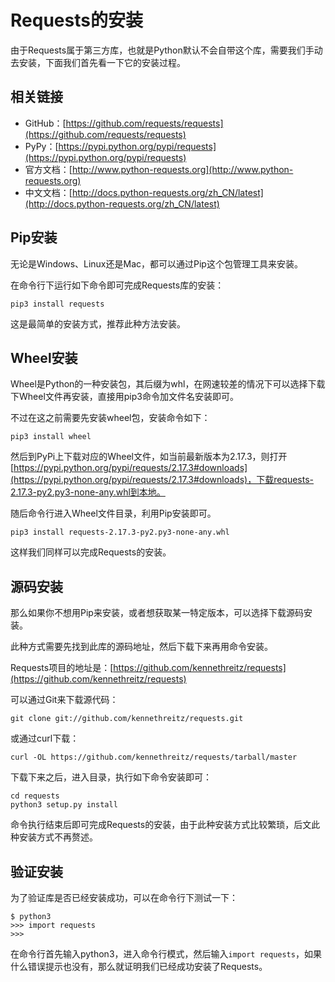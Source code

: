 # Requests的安装

由于Requests属于第三方库，也就是Python默认不会自带这个库，需要我们手动去安装，下面我们首先看一下它的安装过程。

## 相关链接

* GitHub：[https://github.com/requests/requests](https://github.com/requests/requests)
* PyPy：[https://pypi.python.org/pypi/requests](https://pypi.python.org/pypi/requests)
* 官方文档：[http://www.python-requests.org](http://www.python-requests.org)
* 中文文档：[http://docs.python-requests.org/zh_CN/latest](http://docs.python-requests.org/zh_CN/latest)

## Pip安装

无论是Windows、Linux还是Mac，都可以通过Pip这个包管理工具来安装。

在命令行下运行如下命令即可完成Requests库的安装：

```
pip3 install requests
```

这是最简单的安装方式，推荐此种方法安装。

## Wheel安装

Wheel是Python的一种安装包，其后缀为whl，在网速较差的情况下可以选择下载下Wheel文件再安装，直接用pip3命令加文件名安装即可。

不过在这之前需要先安装wheel包，安装命令如下：

```
pip3 install wheel
```

然后到PyPi上下载对应的Wheel文件，如当前最新版本为2.17.3，则打开[https://pypi.python.org/pypi/requests/2.17.3#downloads](https://pypi.python.org/pypi/requests/2.17.3#downloads)，下载requests-2.17.3-py2.py3-none-any.whl到本地。

随后命令行进入Wheel文件目录，利用Pip安装即可。

```
pip3 install requests-2.17.3-py2.py3-none-any.whl 
```

这样我们同样可以完成Requests的安装。

## 源码安装

那么如果你不想用Pip来安装，或者想获取某一特定版本，可以选择下载源码安装。

此种方式需要先找到此库的源码地址，然后下载下来再用命令安装。

Requests项目的地址是：[https://github.com/kennethreitz/requests](https://github.com/kennethreitz/requests)

可以通过Git来下载源代码：

```
git clone git://github.com/kennethreitz/requests.git
```

或通过curl下载：

```
curl -OL https://github.com/kennethreitz/requests/tarball/master
```

下载下来之后，进入目录，执行如下命令安装即可：

```
cd requests
python3 setup.py install
```

命令执行结束后即可完成Requests的安装，由于此种安装方式比较繁琐，后文此种安装方式不再赘述。

## 验证安装

为了验证库是否已经安装成功，可以在命令行下测试一下：

```
$ python3
>>> import requests
>>> 
```

在命令行首先输入python3，进入命令行模式，然后输入`import requests`，如果什么错误提示也没有，那么就证明我们已经成功安装了Requests。